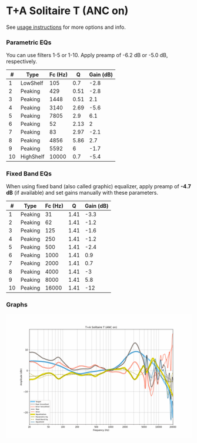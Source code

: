 # T+A Solitaire T (ANC on)
See [usage instructions](https://github.com/jaakkopasanen/AutoEq#usage) for more options and info.

### Parametric EQs
You can use filters 1-5 or 1-10. Apply preamp of -6.2 dB or -5.0 dB, respectively.

|   # | Type      |   Fc (Hz) |    Q |   Gain (dB) |
|-----|-----------|-----------|------|-------------|
|   1 | LowShelf  |       105 | 0.7  |        -2.8 |
|   2 | Peaking   |       429 | 0.51 |        -2.8 |
|   3 | Peaking   |      1448 | 0.51 |         2.1 |
|   4 | Peaking   |      3140 | 2.69 |        -5.6 |
|   5 | Peaking   |      7805 | 2.9  |         6.1 |
|   6 | Peaking   |        52 | 2.13 |         2   |
|   7 | Peaking   |        83 | 2.97 |        -2.1 |
|   8 | Peaking   |      4856 | 5.86 |         2.7 |
|   9 | Peaking   |      5592 | 6    |        -1.7 |
|  10 | HighShelf |     10000 | 0.7  |        -5.4 |

### Fixed Band EQs
When using fixed band (also called graphic) equalizer, apply preamp of **-4.7 dB** (if available) and set gains manually with these parameters.

|   # | Type    |   Fc (Hz) |    Q |   Gain (dB) |
|-----|---------|-----------|------|-------------|
|   1 | Peaking |        31 | 1.41 |        -3.3 |
|   2 | Peaking |        62 | 1.41 |        -1.2 |
|   3 | Peaking |       125 | 1.41 |        -1.6 |
|   4 | Peaking |       250 | 1.41 |        -1.2 |
|   5 | Peaking |       500 | 1.41 |        -2.4 |
|   6 | Peaking |      1000 | 1.41 |         0.9 |
|   7 | Peaking |      2000 | 1.41 |         0.7 |
|   8 | Peaking |      4000 | 1.41 |        -3   |
|   9 | Peaking |      8000 | 1.41 |         5.8 |
|  10 | Peaking |     16000 | 1.41 |       -12   |

### Graphs
![](./T+A%20Solitaire%20T%20(ANC%20on).png)
